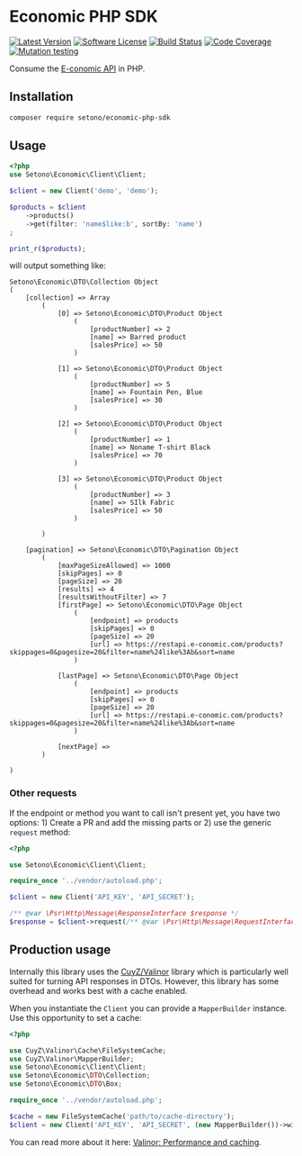 # Economic PHP SDK

[![Latest Version][ico-version]][link-packagist]
[![Software License][ico-license]](LICENSE)
[![Build Status][ico-github-actions]][link-github-actions]
[![Code Coverage][ico-code-coverage]][link-code-coverage]
[![Mutation testing][ico-infection]][link-infection]

Consume the [E-conomic API](https://restdocs.e-conomic.com/) in PHP.

## Installation

```bash
composer require setono/economic-php-sdk
```

## Usage
```php
<?php
use Setono\Economic\Client\Client;

$client = new Client('demo', 'demo');

$products = $client
    ->products()
    ->get(filter: 'name$like:b', sortBy: 'name')
;

print_r($products);
```

will output something like:

```text
Setono\Economic\DTO\Collection Object
(
    [collection] => Array
        (
            [0] => Setono\Economic\DTO\Product Object
                (
                    [productNumber] => 2
                    [name] => Barred product
                    [salesPrice] => 50
                )

            [1] => Setono\Economic\DTO\Product Object
                (
                    [productNumber] => 5
                    [name] => Fountain Pen, Blue
                    [salesPrice] => 30
                )

            [2] => Setono\Economic\DTO\Product Object
                (
                    [productNumber] => 1
                    [name] => Noname T-shirt Black
                    [salesPrice] => 70
                )

            [3] => Setono\Economic\DTO\Product Object
                (
                    [productNumber] => 3
                    [name] => SIlk Fabric
                    [salesPrice] => 50
                )

        )

    [pagination] => Setono\Economic\DTO\Pagination Object
        (
            [maxPageSizeAllowed] => 1000
            [skipPages] => 0
            [pageSize] => 20
            [results] => 4
            [resultsWithoutFilter] => 7
            [firstPage] => Setono\Economic\DTO\Page Object
                (
                    [endpoint] => products
                    [skipPages] => 0
                    [pageSize] => 20
                    [url] => https://restapi.e-conomic.com/products?skippages=0&pagesize=20&filter=name%24like%3Ab&sort=name
                )

            [lastPage] => Setono\Economic\DTO\Page Object
                (
                    [endpoint] => products
                    [skipPages] => 0
                    [pageSize] => 20
                    [url] => https://restapi.e-conomic.com/products?skippages=0&pagesize=20&filter=name%24like%3Ab&sort=name
                )

            [nextPage] =>
        )

)
```

### Other requests

If the endpoint or method you want to call isn't present yet, you have two options: 1) Create a PR and add the missing parts or 2) use the generic `request` method:

```php
<?php

use Setono\Economic\Client\Client;

require_once '../vendor/autoload.php';

$client = new Client('API_KEY', 'API_SECRET');

/** @var \Psr\Http\Message\ResponseInterface $response */
$response = $client->request(/** @var \Psr\Http\Message\RequestInterface $request */ $request);
```

## Production usage

Internally this library uses the [CuyZ/Valinor](https://github.com/CuyZ/Valinor) library which is particularly well suited
for turning API responses in DTOs. However, this library has some overhead and works best with a cache enabled.

When you instantiate the `Client` you can provide a `MapperBuilder` instance. Use this opportunity to set a cache:

```php
<?php

use CuyZ\Valinor\Cache\FileSystemCache;
use CuyZ\Valinor\MapperBuilder;
use Setono\Economic\Client\Client;
use Setono\Economic\DTO\Collection;
use Setono\Economic\DTO\Box;

require_once '../vendor/autoload.php';

$cache = new FileSystemCache('path/to/cache-directory');
$client = new Client('API_KEY', 'API_SECRET', (new MapperBuilder())->withCache($cache));
```

You can read more about it here: [Valinor: Performance and caching](https://valinor.cuyz.io/latest/other/performance-and-cache/).

[ico-version]: https://poser.pugx.org/setono/economic-php-sdk/v/stable
[ico-license]: https://poser.pugx.org/setono/economic-php-sdk/license
[ico-github-actions]: https://github.com/Setono/economic-php-sdk/workflows/build/badge.svg
[ico-code-coverage]: https://codecov.io/gh/Setono/economic-php-sdk/branch/master/graph/badge.svg
[ico-infection]: https://img.shields.io/endpoint?style=flat&url=https%3A%2F%2Fbadge-api.stryker-mutator.io%2Fgithub.com%2FSetono%2Feconomic-php-sdk%2Fmaster

[link-packagist]: https://packagist.org/packages/setono/economic-php-sdk
[link-github-actions]: https://github.com/Setono/economic-php-sdk/actions
[link-code-coverage]: https://codecov.io/gh/Setono/economic-php-sdk
[link-infection]: https://dashboard.stryker-mutator.io/reports/github.com/Setono/economic-php-sdk/master
